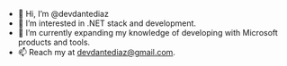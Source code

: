 - 👋 Hi, I’m @devdantediaz
- 👀 I’m interested in .NET stack and development.
- 🌱 I’m currently expanding my knowledge of developing with Microsoft products and tools. 
- 📫 Reach my at devdantediaz@gmail.com.

